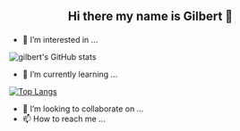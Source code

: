 
<center><h2> Hi there my name is Gilbert 👋</p></center>


- 👀 I’m interested in ...


![gilbert's GitHub stats](https://github-readme-stats.vercel.app/api?username=100jared&show_icons=true&theme=radical)

- 🌱 I’m currently learning ...

[![Top Langs](https://github-readme-stats.vercel.app/api/top-langs/?username=100jared&layout=compact)](https://github.com/100jared/github-readme-stats)

- 💞️ I’m looking to collaborate on ...
- 📫 How to reach me ...

<!---
100jared/100jared is a ✨ special ✨ repository because its `README.md` (this file) appears on your GitHub profile.
You can click the Preview link to take a look at your changes.
--->
